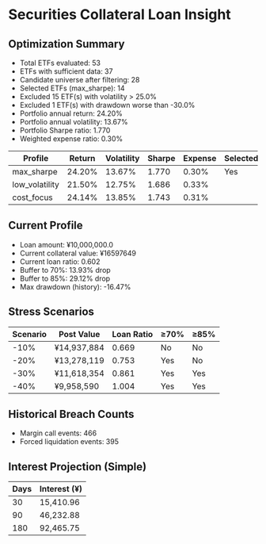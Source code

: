 # Securities Collateral Loan Insight

## Optimization Summary
- Total ETFs evaluated: 53
- ETFs with sufficient data: 37
- Candidate universe after filtering: 28
- Selected ETFs (max_sharpe): 14
- Excluded 15 ETF(s) with volatility > 25.0%
- Excluded 1 ETF(s) with drawdown worse than -30.0%
- Portfolio annual return: 24.20%
- Portfolio annual volatility: 13.67%
- Portfolio Sharpe ratio: 1.770
- Weighted expense ratio: 0.30%

| Profile | Return | Volatility | Sharpe | Expense | Selected |
| --- | --- | --- | --- | --- | --- |
| max_sharpe | 24.20% | 13.67% | 1.770 | 0.30% | Yes |
| low_volatility | 21.50% | 12.75% | 1.686 | 0.33% |  |
| cost_focus | 24.14% | 13.85% | 1.743 | 0.31% |  |

## Current Profile
- Loan amount: ¥10,000,000.0
- Current collateral value: ¥16597649
- Current loan ratio: 0.602
- Buffer to 70%: 13.93% drop
- Buffer to 85%: 29.12% drop
- Max drawdown (history): -16.47%

## Stress Scenarios
| Scenario | Post Value | Loan Ratio | ≥70% | ≥85% |
| --- | --- | --- | --- | --- |
| -10% | ¥14,937,884 | 0.669 | No | No |
| -20% | ¥13,278,119 | 0.753 | Yes | No |
| -30% | ¥11,618,354 | 0.861 | Yes | Yes |
| -40% | ¥9,958,590 | 1.004 | Yes | Yes |

## Historical Breach Counts
- Margin call events: 466
- Forced liquidation events: 395

## Interest Projection (Simple)
| Days | Interest (¥) |
| --- | --- |
| 30 | 15,410.96 |
| 90 | 46,232.88 |
| 180 | 92,465.75 |
